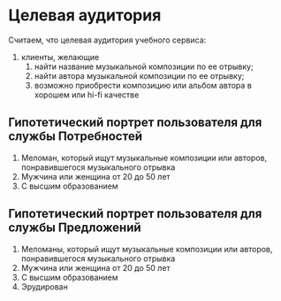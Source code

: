 # Целевая аудитория

Считаем, что целевая аудитория учебного сервиса: 
1. клиенты, желающие
   1. найти название музыкальной композиции по ее отрывку;
   2. найти автора музыкальной композиции по ее отрывку;
   3. возможно приобрести композицию или альбом автора в хорошем или hi-fi качестве


## Гипотетический портрет пользователя для службы Потребностей

1. Меломан, который ищут музыкальные композиции или авторов, понравившегося музыкального отрывка
2. Мужчина или женщина от 20 до 50 лет
3. С высшим образованием

## Гипотетический портрет пользователя для службы Предложений

1. Меломаны, который ищут музыкальные композиции или авторов, понравившегося музыкального отрывка
2. Мужчина или женщина от 20 до 50 лет
3. С высшим образованием
4. Эрудирован
